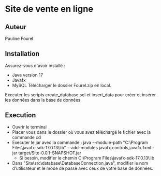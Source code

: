 # Site de vente en ligne
## Auteur
Pauline Fourel

## Installation
Assurez-vous d'avoir installé :
- Java version 17
- Javafx
- MySQL
Télécharger le dossier Fourel.zip en local.

Executer les scripts create_database.sql et insert_data pour créer et insérer les données dans la base de données.

## Execution
- Ouvrir le terminal
- Placer vous dans le dossier où vous avez téléchargé le fichier avec la commande cd
- Executer le jar avec la commande : java --module-path "C:\Program Files\javafx-sdk-17.0.13\lib" --add-modules javafx.controls,javafx.fxml -jar target/Site-0.0.1-SNAPSHOT.jar
    * Si besoin, modifier le chemin C:\Program Files\javafx-sdk-17.0.13\lib
- Dans "Site\src\database\DatabaseConnection.java", modifier le nom d'utilisateur et le mode de passe avec ceux de votre base de données.